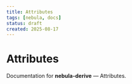 ```yaml
---
title: Attributes
tags: [nebula, docs]
status: draft
created: 2025-08-17
---
```


# Attributes

Documentation for **nebula-derive** — Attributes.
